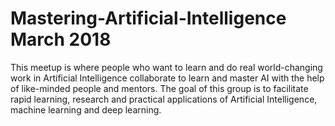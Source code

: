 # Mastering-Artificial-Intelligence March 2018
This meetup is where people who want to learn and do real world-changing 
work in Artificial Intelligence collaborate to learn and master AI with the help of like-minded people and mentors.
The goal of this group is to facilitate rapid learning, research and practical applications of Artificial Intelligence,
machine learning and deep learning.

